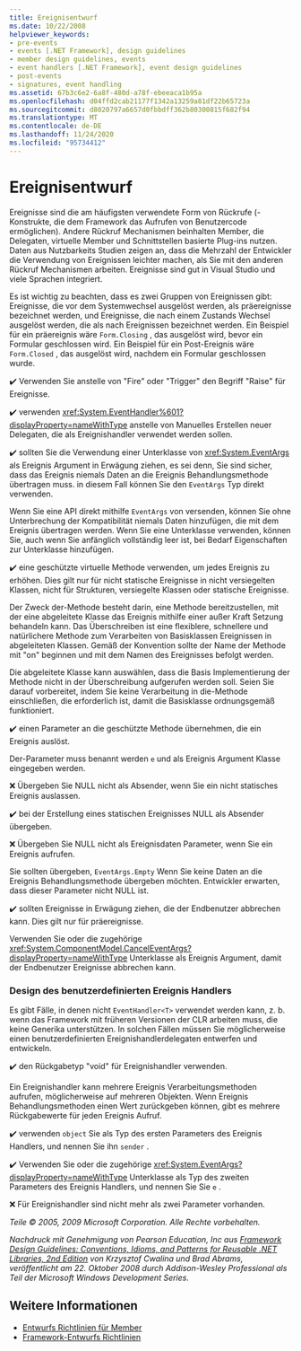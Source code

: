 ```yaml
---
title: Ereignisentwurf
ms.date: 10/22/2008
helpviewer_keywords:
- pre-events
- events [.NET Framework], design guidelines
- member design guidelines, events
- event handlers [.NET Framework], event design guidelines
- post-events
- signatures, event handling
ms.assetid: 67b3c6e2-6a8f-480d-a78f-ebeeaca1b95a
ms.openlocfilehash: d04ffd2cab21177f1342a13259a81df22b65723a
ms.sourcegitcommit: d8020797a6657d0fbbdff362b80300815f682f94
ms.translationtype: MT
ms.contentlocale: de-DE
ms.lasthandoff: 11/24/2020
ms.locfileid: "95734412"
---
```

# <a name="event-design"></a>Ereignisentwurf

Ereignisse sind die am häufigsten verwendete Form von Rückrufe (-Konstrukte, die dem Framework das Aufrufen von Benutzercode ermöglichen). Andere Rückruf Mechanismen beinhalten Member, die Delegaten, virtuelle Member und Schnittstellen basierte Plug-ins nutzen. Daten aus Nutzbarkeits Studien zeigen an, dass die Mehrzahl der Entwickler die Verwendung von Ereignissen leichter machen, als Sie mit den anderen Rückruf Mechanismen arbeiten. Ereignisse sind gut in Visual Studio und viele Sprachen integriert.

 Es ist wichtig zu beachten, dass es zwei Gruppen von Ereignissen gibt: Ereignisse, die vor dem Systemwechsel ausgelöst werden, als präereignisse bezeichnet werden, und Ereignisse, die nach einem Zustands Wechsel ausgelöst werden, die als nach Ereignissen bezeichnet werden. Ein Beispiel für ein präereignis wäre `Form.Closing` , das ausgelöst wird, bevor ein Formular geschlossen wird. Ein Beispiel für ein Post-Ereignis wäre `Form.Closed` , das ausgelöst wird, nachdem ein Formular geschlossen wurde.

 ✔️ Verwenden Sie anstelle von "Fire" oder "Trigger" den Begriff "Raise" für Ereignisse.

 ✔️ verwenden <xref:System.EventHandler%601?displayProperty=nameWithType> anstelle von Manuelles Erstellen neuer Delegaten, die als Ereignishandler verwendet werden sollen.

 ✔️ sollten Sie die Verwendung einer Unterklasse von <xref:System.EventArgs> als Ereignis Argument in Erwägung ziehen, es sei denn, Sie sind sicher, dass das Ereignis niemals Daten an die Ereignis Behandlungsmethode übertragen muss. in diesem Fall können Sie den `EventArgs` Typ direkt verwenden.

 Wenn Sie eine API direkt mithilfe `EventArgs` von versenden, können Sie ohne Unterbrechung der Kompatibilität niemals Daten hinzufügen, die mit dem Ereignis übertragen werden. Wenn Sie eine Unterklasse verwenden, können Sie, auch wenn Sie anfänglich vollständig leer ist, bei Bedarf Eigenschaften zur Unterklasse hinzufügen.

 ✔️ eine geschützte virtuelle Methode verwenden, um jedes Ereignis zu erhöhen. Dies gilt nur für nicht statische Ereignisse in nicht versiegelten Klassen, nicht für Strukturen, versiegelte Klassen oder statische Ereignisse.

 Der Zweck der-Methode besteht darin, eine Methode bereitzustellen, mit der eine abgeleitete Klasse das Ereignis mithilfe einer außer Kraft Setzung behandeln kann. Das Überschreiben ist eine flexiblere, schnellere und natürlichere Methode zum Verarbeiten von Basisklassen Ereignissen in abgeleiteten Klassen. Gemäß der Konvention sollte der Name der Methode mit "on" beginnen und mit dem Namen des Ereignisses befolgt werden.

 Die abgeleitete Klasse kann auswählen, dass die Basis Implementierung der Methode nicht in der Überschreibung aufgerufen werden soll. Seien Sie darauf vorbereitet, indem Sie keine Verarbeitung in die-Methode einschließen, die erforderlich ist, damit die Basisklasse ordnungsgemäß funktioniert.

 ✔️ einen Parameter an die geschützte Methode übernehmen, die ein Ereignis auslöst.

 Der-Parameter muss benannt werden `e` und als Ereignis Argument Klasse eingegeben werden.

 ❌ Übergeben Sie NULL nicht als Absender, wenn Sie ein nicht statisches Ereignis auslassen.

 ✔️ bei der Erstellung eines statischen Ereignisses NULL als Absender übergeben.

 ❌ Übergeben Sie NULL nicht als Ereignisdaten Parameter, wenn Sie ein Ereignis aufrufen.

 Sie sollten übergeben, `EventArgs.Empty` Wenn Sie keine Daten an die Ereignis Behandlungsmethode übergeben möchten. Entwickler erwarten, dass dieser Parameter nicht NULL ist.

 ✔️ sollten Ereignisse in Erwägung ziehen, die der Endbenutzer abbrechen kann. Dies gilt nur für präereignisse.

 Verwenden Sie oder die zugehörige <xref:System.ComponentModel.CancelEventArgs?displayProperty=nameWithType> Unterklasse als Ereignis Argument, damit der Endbenutzer Ereignisse abbrechen kann.

### <a name="custom-event-handler-design"></a>Design des benutzerdefinierten Ereignis Handlers

 Es gibt Fälle, in denen nicht `EventHandler<T>` verwendet werden kann, z. b. wenn das Framework mit früheren Versionen der CLR arbeiten muss, die keine Generika unterstützen. In solchen Fällen müssen Sie möglicherweise einen benutzerdefinierten Ereignishandlerdelegaten entwerfen und entwickeln.

 ✔️ den Rückgabetyp "void" für Ereignishandler verwenden.

 Ein Ereignishandler kann mehrere Ereignis Verarbeitungsmethoden aufrufen, möglicherweise auf mehreren Objekten. Wenn Ereignis Behandlungsmethoden einen Wert zurückgeben können, gibt es mehrere Rückgabewerte für jeden Ereignis Aufruf.

 ✔️ verwenden `object` Sie als Typ des ersten Parameters des Ereignis Handlers, und nennen Sie ihn `sender` .

 ✔️ Verwenden Sie oder die zugehörige <xref:System.EventArgs?displayProperty=nameWithType> Unterklasse als Typ des zweiten Parameters des Ereignis Handlers, und nennen Sie Sie `e` .

 ❌ Für Ereignishandler sind nicht mehr als zwei Parameter vorhanden.

 *Teile © 2005, 2009 Microsoft Corporation. Alle Rechte vorbehalten.*

 *Nachdruck mit Genehmigung von Pearson Education, Inc aus [Framework Design Guidelines: Conventions, Idioms, and Patterns for Reusable .NET Libraries, 2nd Edition](https://www.informit.com/store/framework-design-guidelines-conventions-idioms-and-9780321545619) von Krzysztof Cwalina und Brad Abrams, veröffentlicht am 22. Oktober 2008 durch Addison-Wesley Professional als Teil der Microsoft Windows Development Series.*

## <a name="see-also"></a>Weitere Informationen

- [Entwurfs Richtlinien für Member](member.md)
- [Framework-Entwurfs Richtlinien](index.md)

